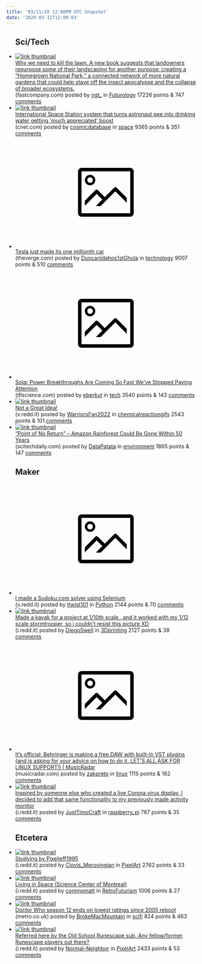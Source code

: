 ```yaml
---
title: '03/11/20 12:00PM UTC Snapshot'
date: '2020-03-11T12:00:03'
---
```

<ul>
<h2>Sci/Tech</h2>

<li><a href='https://www.fastcompany.com/90471396/why-we-need-to-kill-the-lawn'><img src='https://a.thumbs.redditmedia.com/VgGbiw4oKJYHGqTG-gOglNroCHhp_JDGbzDLwNR-tY8.jpg' alt='link thumbnail'></a><div><div class='linkTitle'><a href='https://www.fastcompany.com/90471396/why-we-need-to-kill-the-lawn'>Why we need to kill the lawn. A new book suggests that landowners repurpose some of their landscaping for another purpose: creating a “Homegrown National Park,” a connected network of more natural gardens that could help stave off the insect apocalypse and the collapse of broader ecosystems.</a></div>(fastcompany.com) posted by <a href='https://www.reddit.com/user/ngt_'>ngt_</a> in <a href='https://www.reddit.com/r/Futurology'>Futurology</a> 17226 points & 747 <a href='https://www.reddit.com/r/Futurology/comments/fgcsbu/why_we_need_to_kill_the_lawn_a_new_book_suggests/'>comments</a></div></li>

<li><a href='https://www.cnet.com/news/nasa-upgrading-iss-system-that-turns-astronaut-pee-into-drinking-water/'><img src='https://b.thumbs.redditmedia.com/RXvkG2HNFuXFxyNzhxbsccnmxA3-EakBO-U4lA0zX8I.jpg' alt='link thumbnail'></a><div><div class='linkTitle'><a href='https://www.cnet.com/news/nasa-upgrading-iss-system-that-turns-astronaut-pee-into-drinking-water/'>International Space Station system that turns astronaut pee into drinking water getting 'much appreciated' boost</a></div>(cnet.com) posted by <a href='https://www.reddit.com/user/cosmicdatabase'>cosmicdatabase</a> in <a href='https://www.reddit.com/r/space'>space</a> 9365 points & 351 <a href='https://www.reddit.com/r/space/comments/fghh2t/international_space_station_system_that_turns/'>comments</a></div></li>

<li><a href='https://www.theverge.com/2020/3/10/21172895/tesla-one-million-cars-production-model-y'><svg version='1.1' viewBox='-34 -14 104 64' preserveAspectRatio='xMidYMid meet' xmlns='http://www.w3.org/2000/svg' xmlns:xlink='http://www.w3.org/1999/xlink'>
    <title>link thumbnail</title>
    <path d='M32,4H4A2,2,0,0,0,2,6V30a2,2,0,0,0,2,2H32a2,2,0,0,0,2-2V6A2,2,0,0,0,32,4ZM4,30V6H32V30Z'></path>
    <path d='M8.92,14a3,3,0,1,0-3-3A3,3,0,0,0,8.92,14Zm0-4.6A1.6,1.6,0,1,1,7.33,11,1.6,1.6,0,0,1,8.92,9.41Z'></path>
    <path d='M22.78,15.37l-5.4,5.4-4-4a1,1,0,0,0-1.41,0L5.92,22.9v2.83l6.79-6.79L16,22.18l-3.75,3.75H15l8.45-8.45L30,24V21.18l-5.81-5.81A1,1,0,0,0,22.78,15.37Z'></path>
    </svg></a><div><div class='linkTitle'><a href='https://www.theverge.com/2020/3/10/21172895/tesla-one-million-cars-production-model-y'>Tesla just made its one millionth car</a></div>(theverge.com) posted by <a href='https://www.reddit.com/user/DuncanIdahos1stGhola'>DuncanIdahos1stGhola</a> in <a href='https://www.reddit.com/r/technology'>technology</a> 9007 points & 510 <a href='https://www.reddit.com/r/technology/comments/fgordq/tesla_just_made_its_one_millionth_car/'>comments</a></div></li>

<li><a href='https://www.iflscience.com/technology/solar-power-breakthroughs-are-coming-so-fast-weve-stopped-paying-attention/'><svg version='1.1' viewBox='-34 -14 104 64' preserveAspectRatio='xMidYMid meet' xmlns='http://www.w3.org/2000/svg' xmlns:xlink='http://www.w3.org/1999/xlink'>
    <title>link thumbnail</title>
    <path d='M32,4H4A2,2,0,0,0,2,6V30a2,2,0,0,0,2,2H32a2,2,0,0,0,2-2V6A2,2,0,0,0,32,4ZM4,30V6H32V30Z'></path>
    <path d='M8.92,14a3,3,0,1,0-3-3A3,3,0,0,0,8.92,14Zm0-4.6A1.6,1.6,0,1,1,7.33,11,1.6,1.6,0,0,1,8.92,9.41Z'></path>
    <path d='M22.78,15.37l-5.4,5.4-4-4a1,1,0,0,0-1.41,0L5.92,22.9v2.83l6.79-6.79L16,22.18l-3.75,3.75H15l8.45-8.45L30,24V21.18l-5.81-5.81A1,1,0,0,0,22.78,15.37Z'></path>
    </svg></a><div><div class='linkTitle'><a href='https://www.iflscience.com/technology/solar-power-breakthroughs-are-coming-so-fast-weve-stopped-paying-attention/'>Solar Power Breakthroughs Are Coming So Fast We've Stopped Paying Attention</a></div>(iflscience.com) posted by <a href='https://www.reddit.com/user/eberkut'>eberkut</a> in <a href='https://www.reddit.com/r/tech'>tech</a> 3540 points & 143 <a href='https://www.reddit.com/r/tech/comments/fgi64e/solar_power_breakthroughs_are_coming_so_fast_weve/'>comments</a></div></li>

<li><a href='https://v.redd.it/114ojuhv5ul41'><img src='https://b.thumbs.redditmedia.com/cWnfw5xtZzStS0fkh_5v3Ju0AqhYS7_2oClb5LOr7aE.jpg' alt='link thumbnail'></a><div><div class='linkTitle'><a href='https://v.redd.it/114ojuhv5ul41'>Not a Great Idea!</a></div>(v.redd.it) posted by <a href='https://www.reddit.com/user/WarriorsFan2022'>WarriorsFan2022</a> in <a href='https://www.reddit.com/r/chemicalreactiongifs'>chemicalreactiongifs</a> 2543 points & 101 <a href='https://www.reddit.com/r/chemicalreactiongifs/comments/fgf1u5/not_a_great_idea/'>comments</a></div></li>

<li><a href='https://scitechdaily.com/point-of-no-return-amazon-rainforest-could-be-gone-within-50-years/'><img src='https://a.thumbs.redditmedia.com/Lbfpw7BO68D_aPFIg8yT1ZsPTnx8XxCrV5xnCpQUzG0.jpg' alt='link thumbnail'></a><div><div class='linkTitle'><a href='https://scitechdaily.com/point-of-no-return-amazon-rainforest-could-be-gone-within-50-years/'>“Point of No Return” – Amazon Rainforest Could Be Gone Within 50 Years</a></div>(scitechdaily.com) posted by <a href='https://www.reddit.com/user/DataPatata'>DataPatata</a> in <a href='https://www.reddit.com/r/environment'>environment</a> 1865 points & 147 <a href='https://www.reddit.com/r/environment/comments/fgg83n/point_of_no_return_amazon_rainforest_could_be/'>comments</a></div></li>

<h2>Maker</h2>

<li><a href='https://v.redd.it/xxgz2t9ldul41'><svg version='1.1' viewBox='-34 -14 104 64' preserveAspectRatio='xMidYMid meet' xmlns='http://www.w3.org/2000/svg' xmlns:xlink='http://www.w3.org/1999/xlink'>
    <title>link thumbnail</title>
    <path d='M32,4H4A2,2,0,0,0,2,6V30a2,2,0,0,0,2,2H32a2,2,0,0,0,2-2V6A2,2,0,0,0,32,4ZM4,30V6H32V30Z'></path>
    <path d='M8.92,14a3,3,0,1,0-3-3A3,3,0,0,0,8.92,14Zm0-4.6A1.6,1.6,0,1,1,7.33,11,1.6,1.6,0,0,1,8.92,9.41Z'></path>
    <path d='M22.78,15.37l-5.4,5.4-4-4a1,1,0,0,0-1.41,0L5.92,22.9v2.83l6.79-6.79L16,22.18l-3.75,3.75H15l8.45-8.45L30,24V21.18l-5.81-5.81A1,1,0,0,0,22.78,15.37Z'></path>
    </svg></a><div><div class='linkTitle'><a href='https://v.redd.it/xxgz2t9ldul41'>I made a Sudoku.com solver using Selenium</a></div>(v.redd.it) posted by <a href='https://www.reddit.com/user/Itwist101'>Itwist101</a> in <a href='https://www.reddit.com/r/Python'>Python</a> 2144 points & 70 <a href='https://www.reddit.com/r/Python/comments/fgdbxb/i_made_a_sudokucom_solver_using_selenium/'>comments</a></div></li>

<li><a href='https://i.redd.it/1t6db7dddxl41.jpg'><img src='https://b.thumbs.redditmedia.com/HCwk4WYDyViFh_SlyvToWkTGgNLbEuhnXkYRhj3allM.jpg' alt='link thumbnail'></a><div><div class='linkTitle'><a href='https://i.redd.it/1t6db7dddxl41.jpg'>Made a kayak for a project at 1/10th scale.. and it worked with my 1/12 scale stormtrooper, so i couldn't resist this picture XD</a></div>(i.redd.it) posted by <a href='https://www.reddit.com/user/DiegoSwell'>DiegoSwell</a> in <a href='https://www.reddit.com/r/3Dprinting'>3Dprinting</a> 2127 points & 38 <a href='https://www.reddit.com/r/3Dprinting/comments/fgmtzx/made_a_kayak_for_a_project_at_110th_scale_and_it/'>comments</a></div></li>

<li><a href='https://www.musicradar.com/news/its-official-behringer-is-making-a-free-daw-with-built-in-vst-plugins'><svg version='1.1' viewBox='-34 -14 104 64' preserveAspectRatio='xMidYMid meet' xmlns='http://www.w3.org/2000/svg' xmlns:xlink='http://www.w3.org/1999/xlink'>
    <title>link thumbnail</title>
    <path d='M32,4H4A2,2,0,0,0,2,6V30a2,2,0,0,0,2,2H32a2,2,0,0,0,2-2V6A2,2,0,0,0,32,4ZM4,30V6H32V30Z'></path>
    <path d='M8.92,14a3,3,0,1,0-3-3A3,3,0,0,0,8.92,14Zm0-4.6A1.6,1.6,0,1,1,7.33,11,1.6,1.6,0,0,1,8.92,9.41Z'></path>
    <path d='M22.78,15.37l-5.4,5.4-4-4a1,1,0,0,0-1.41,0L5.92,22.9v2.83l6.79-6.79L16,22.18l-3.75,3.75H15l8.45-8.45L30,24V21.18l-5.81-5.81A1,1,0,0,0,22.78,15.37Z'></path>
    </svg></a><div><div class='linkTitle'><a href='https://www.musicradar.com/news/its-official-behringer-is-making-a-free-daw-with-built-in-vst-plugins'>It’s official: Behringer is making a free DAW with built-in VST plugins (and is asking for your advice on how to do it. LET'S ALL ASK FOR LINUX SUPPORT!) | MusicRadar</a></div>(musicradar.com) posted by <a href='https://www.reddit.com/user/zakpreto'>zakpreto</a> in <a href='https://www.reddit.com/r/linux'>linux</a> 1115 points & 162 <a href='https://www.reddit.com/r/linux/comments/fgdma2/its_official_behringer_is_making_a_free_daw_with/'>comments</a></div></li>

<li><a href='https://i.redd.it/5k1a9y1gbwl41.jpg'><img src='https://b.thumbs.redditmedia.com/aUqJ9hNQN0BUGkAzt90rSX7BUWHg844ws9EVLMyfCvc.jpg' alt='link thumbnail'></a><div><div class='linkTitle'><a href='https://i.redd.it/5k1a9y1gbwl41.jpg'>Inspired by someone else who created a live Corona virus display, I decided to add that same functionality to my previously made activity monitor</a></div>(i.redd.it) posted by <a href='https://www.reddit.com/user/JustTimoCraft'>JustTimoCraft</a> in <a href='https://www.reddit.com/r/raspberry_pi'>raspberry_pi</a> 787 points & 35 <a href='https://www.reddit.com/r/raspberry_pi/comments/fgjc3g/inspired_by_someone_else_who_created_a_live/'>comments</a></div></li>

<h2>Etcetera</h2>

<li><a href='https://i.redd.it/9zjzrb0bhwl41.gif'><img src='https://b.thumbs.redditmedia.com/0k-cLyq5UBoWo3BmO5lGcL5-wves8Rg_lz2VW7YV5CE.jpg' alt='link thumbnail'></a><div><div class='linkTitle'><a href='https://i.redd.it/9zjzrb0bhwl41.gif'>Studying by Pixeljeff1995</a></div>(i.redd.it) posted by <a href='https://www.reddit.com/user/Clovis_Merovingian'>Clovis_Merovingian</a> in <a href='https://www.reddit.com/r/PixelArt'>PixelArt</a> 2762 points & 33 <a href='https://www.reddit.com/r/PixelArt/comments/fgjvs8/studying_by_pixeljeff1995/'>comments</a></div></li>

<li><a href='https://i.redd.it/krbc39sv4wl41.jpg'><img src='https://a.thumbs.redditmedia.com/PmG_IDlGdSfXyXarfWG-vImU4V0NZOuKhkqLQFCAUS4.jpg' alt='link thumbnail'></a><div><div class='linkTitle'><a href='https://i.redd.it/krbc39sv4wl41.jpg'>Living in Space (Science Center of Montreal)</a></div>(i.redd.it) posted by <a href='https://www.reddit.com/user/commsmatt'>commsmatt</a> in <a href='https://www.reddit.com/r/RetroFuturism'>RetroFuturism</a> 1006 points & 27 <a href='https://www.reddit.com/r/RetroFuturism/comments/fgipp6/living_in_space_science_center_of_montreal/'>comments</a></div></li>

<li><a href='https://metro.co.uk/2020/03/09/doctor-season-12-ends-lowest-ratings-since-2005-reboot-12373071/'><img src='https://b.thumbs.redditmedia.com/dqNxURjhZMDed2Ap5723UwEeuJJAONgt2R3_DLWA_pM.jpg' alt='link thumbnail'></a><div><div class='linkTitle'><a href='https://metro.co.uk/2020/03/09/doctor-season-12-ends-lowest-ratings-since-2005-reboot-12373071/'>Doctor Who season 12 ends on lowest ratings since 2005 reboot</a></div>(metro.co.uk) posted by <a href='https://www.reddit.com/user/BrokeMacMountain'>BrokeMacMountain</a> in <a href='https://www.reddit.com/r/scifi'>scifi</a> 824 points & 463 <a href='https://www.reddit.com/r/scifi/comments/fgibfi/doctor_who_season_12_ends_on_lowest_ratings_since/'>comments</a></div></li>

<li><a href='https://i.redd.it/kpou8bzeywl41.gif'><img src='https://b.thumbs.redditmedia.com/k7_lA__-2EXxxlsCpT6N4_M6PBMNATy5WEkpLFSpOLQ.jpg' alt='link thumbnail'></a><div><div class='linkTitle'><a href='https://i.redd.it/kpou8bzeywl41.gif'>Referred here by the Old School Runescape sub. Any fellow/former Runescape players out there?</a></div>(i.redd.it) posted by <a href='https://www.reddit.com/user/Normal-Neighbor'>Normal-Neighbor</a> in <a href='https://www.reddit.com/r/PixelArt'>PixelArt</a> 2433 points & 53 <a href='https://www.reddit.com/r/PixelArt/comments/fglhlk/referred_here_by_the_old_school_runescape_sub_any/'>comments</a></div></li>

</ul>
